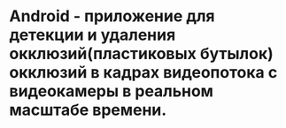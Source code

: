 # Android - приложение для детекции и удаления окклюзий(пластиковых бутылок) окклюзий в кадрах видеопотока с видеокамеры в реальном масштабе времени.

